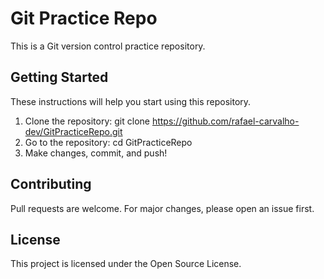 # Git Practice Repo

This is a Git version control practice repository. 

## Getting Started

These instructions will help you start using this repository.

1. Clone the repository:
git clone https://github.com/rafael-carvalho-dev/GitPracticeRepo.git
2. Go to the repository: cd GitPracticeRepo
3. Make changes, commit, and push!

## Contributing

Pull requests are welcome. For major changes, please open an issue first.

## License

This project is licensed under the Open Source License.
